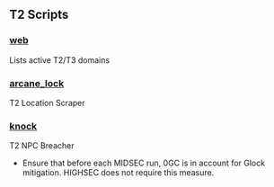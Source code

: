 ## T2 Scripts

### [web](https://github.com/notarikon-nz/hackmud/blob/main/t2/web.js)

Lists active T2/T3 domains

### [arcane_lock](https://github.com/notarikon-nz/hackmud/blob/main/t2/arcane_lock.js)

T2 Location Scraper

### [knock](https://github.com/notarikon-nz/hackmud/blob/main/t2/knock.js)

T2 NPC Breacher

* Ensure that before each MIDSEC run, 0GC is in account for Glock mitigation. HIGHSEC does not require this measure.
